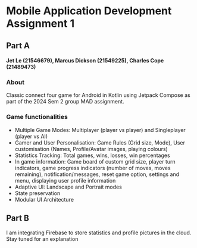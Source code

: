# Mobile Application Development Assignment 1
## Part A
#### Jet Le (21546679), Marcus Dickson (21549225), Charles Cope (21489473)

### About
Classic connect four game for Android in Kotlin using Jetpack Compose as part of the 2024 Sem 2 group MAD assignment.

### Game functionalities
- Multiple Game Modes: Multiplayer (player vs player) and Singleplayer (player vs AI)
- Gamer and User Personalisation: Game Rules (Grid size, Mode), User customisation (Names, Profile/Avatar images, playing colours)
- Statistics Tracking: Total games, wins, losses, win percentages
- In game information: Game board of custom grid size, player turn indicators, game progress indicators (number of moves, moves remaining), notification/messages, reset game option, settings and menu, displaying user profile information
- Adaptive UI: Landscape and Portrait modes
- State preservation
- Modular UI Architecture

## Part B
I am integrating Firebase to store statistics and profile pictures in the cloud. Stay tuned for an explanation
